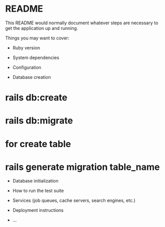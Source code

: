 # README

This README would normally document whatever steps are necessary to get the
application up and running.

Things you may want to cover:

* Ruby version

* System dependencies

* Configuration

* Database creation

# rails db:create
# rails db:migrate 


# for create table 
# rails generate migration table_name

* Database initialization

* How to run the test suite

* Services (job queues, cache servers, search engines, etc.)

* Deployment instructions

* ...
